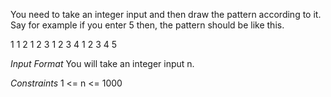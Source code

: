 You need to take an integer input and then draw the pattern according to it. Say for example if you enter 5 then, the pattern should be like this.

1 
1 2 
1 2 3 
1 2 3 4 
1 2 3 4 5  

*Input Format*
You will take an integer input n.

*Constraints*
1 <= n <= 1000